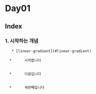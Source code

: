 # Day01


## Index


  ### 1. 시작하는 개념

       * [linear-gradient](#linear-gradient)

      *      시작합니다


      *      다음입니다


      *      세번째입니다
